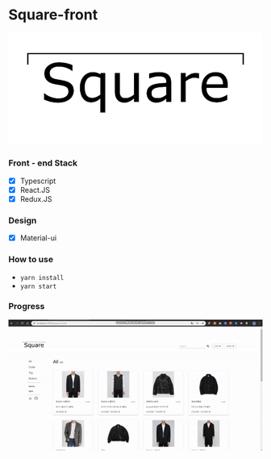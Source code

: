 # Square-front

![square-icon](./image/square-icon.png)

### Front - end Stack

- [x] Typescript
- [x] React.JS
- [x] Redux.JS

### Design

- [x] Material-ui

### How to use

- `yarn install`
- `yarn start`

### Progress

![200303](./image/200303.gif)
